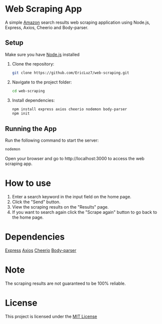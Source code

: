 # Web Scraping App

A simple [Amazon](https://amazon.com/) search results web scraping application using Node.js, Express, Axios, Cheerio and Body-parser.

## Setup

Make sure you have [Node.js](https://nodejs.org/) installed
  
1. Clone the repository:

    ```bash
    git clone https://github.com/EricLuz7/web-scraping.git
    ```

2. Navigate to the project folder:

    ```bash
    cd web-scraping
    ```

3. Install dependencies:

    ```bash
    npm install express axios cheerio nodemon body-parser
    npm init
    ```

## Running the App

Run the following command to start the server:

```bash
nodemon
```
Open your browser and go to http://localhost:3000 to access the web scraping app.

# How to use
1. Enter a search keyword in the input field on the home page.
2. Click the "Send" button.
3. View the scraping results on the "Results" page.
4. If you want to search again click the "Scrape again" button to go back to the home page.

# Dependencies 
[Express](https://expressjs.com/)
[Axios](https://axios-http.com/)
[Cheerio](https://cheerio.js.org/)
[Body-parser](https://www.npmjs.com/package/body-parser)

# Note 
The scraping results are not guaranteed to be 100% reliable.

# License
This project is licensed under the [MIT License](https://opensource.org/licenses/MIT)

